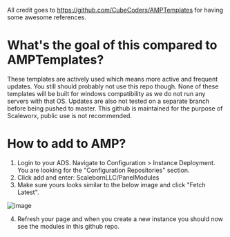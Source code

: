 All credit goes to https://github.com/CubeCoders/AMPTemplates for having some awesome references.

# What's the goal of this compared to AMPTemplates?
These templates are actively used which means more active and frequent updates. You still should probably not use this repo though. None of these templates will be built for windows compatibility as we do not run any servers with that OS. Updates are also not tested on a separate branch before being pushed to master. This github is maintained for the purpose of Scaleworx, public use is not recommended.

# How to add to AMP?
1. Login to your ADS. Navigate to Configuration > Instance Deployment. You are looking for the "Configuration Repositories" section.
2. Click add and enter: ScalebornLLC/PanelModules
3. Make sure yours looks similar to the below image and click "Fetch Latest".

![image](https://github.com/ScalebornLLC/PanelModules/assets/140353899/79df986c-6eda-403b-86fa-7707cc835e7d)


4. Refresh your page and when you create a new instance you should now see the modules in this github repo.
